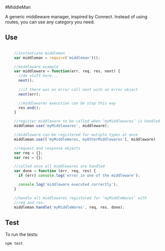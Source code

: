 #MiddleMan

A generic middleware manager, inspired by Connect. Instead of using routes, you can use any category you need.

## Use

```Javascript

    //instantiate middleman
    var middleman = require('middleman')();

    //middleware example
    var middleware = function(err, req, res, next) {
      //do stuff here...
      next();
      
      //if there was an error call next with an error object
      next(err);

      //middlewares execution can be stop this way
      res.end();
    }

    //register middleware to be called when ‘myMiddlewares’ is handled
    middleman.use('myMiddlewares', middleware);

    //middleware can be registered for mutiple types at once
    middleman.use(['myMiddleWares, myOtherMiddlewares'], middleware)

    //request and response objects
    var req = {};
    var res = {};

    //called once all middlewares are handled
    var done = function (err, req, res) {
      if (err) console.log('error in one of the middleware');

      console.log('middleware executed correctly');
    }

    //handle all middlewares registered for ‘myMiddleWares’ with
    //req and res.
    middleman.handle('myMiddleWares', req, res, done);
```


## Test

To run the tests:

    npm test

